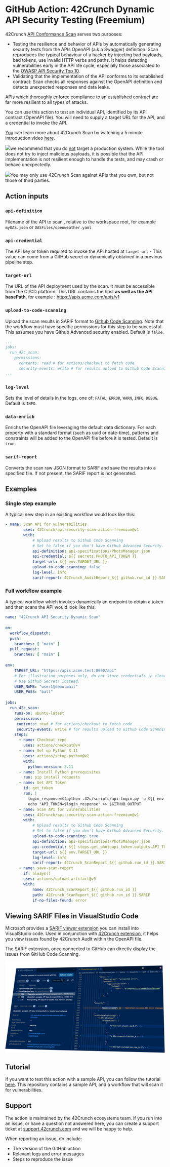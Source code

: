 # GitHub Action: 42Crunch Dynamic API Security Testing (Freemium)

42Crunch [API Conformance Scan](https://docs.42crunch.com/latest/content/concepts/api_contract_conformance_scan.htm) serves two purposes:

- Testing the resilience and behavior of APIs by automatically generating security tests from the APIs OpenAPI (a.k.a Swagger) definition. Scan reproduces the typical behaviour of a hacker by injecting bad payloads, bad tokens, use invalid HTTP verbs and paths. It helps detecting vulnerabilities early in the API life cycle, especially those associated to the [OWASP API Security Top 10](https://apisecurity.io/owasp-api-security-top-10/owasp-api-security-top-10-project/).
- Validating that the implementation of the API conforms to its established contract: Scan checks all responses against the OpenAPI definition and detects unexpected responses and data leaks.

APIs which thoroughly enforce compliance to an established contract are far more resilient to all types of attacks.

You can use this action to test an individual API, identified by its API contract (OpenAPI file). You will need to supply a target URL for the API, and a credential to invoke the API. 

[You](https://img.shields.io/badge/just%20the%20message-8A2BE2) can learn more about 42Crunch Scan by watching a 5 minute introduction video  [here](https://42crunch.com/free-user-faq/).

![](https://img.shields.io/badge/Warning-orange)we recommend that you do <u>not</u> target a production system. While the tool does not try to inject malicious payloads, it is possible that the API implementation is not resilient enough to handle the tests, and may crash or behave unexpectedly. 

![](https://img.shields.io/badge/Please%20read-red)You may only use 42Crunch Scan against APIs that you own, but not those of third parties.

## Action inputs

### `api-definition`

Filename of the API to scan , relative to the workspace root, for example `myOAS.json` or `OASFiles/openweather.yaml`

### `api-credential`

The API key or token required to invoke the API hosted at `target-url` - This value can come from a GitHub secret or dynamically obtained in a previous pipeline step.

### `target-url`

The URL of the API deployment used by the scan. It must be accessible from the CI/CD platform. This URL contains the host **as well as the API basePath**, for example : https://apis.acme.com/apis/v1

### `upload-to-code-scanning`

Upload the scan results in SARIF format to [Github Code Scanning](https://docs.github.com/en/github/finding-security-vulnerabilities-and-errors-in-your-code/about-code-scanning).  Note that the workflow must have specific permissions for this step to be successful. This assumes you have Github Advanced security enabled.
Default is `false`.

```YAML
...
jobs:
  run_42c_scan:
    permissions:
      contents: read # for actions/checkout to fetch code
      security-events: write # for results upload to Github Code Scanning
...
```

### `log-level`

Sets the level of details in the logs, one of: `FATAL`, `ERROR`, `WARN`, `INFO`, `DEBUG`. 
Default is `INFO`.

### `data-enrich`

Enrichs the OpenAPI file leveraging the default data dictionary. For each property with a standard format (such as uuid or date-time), patterns and constraints will be added to the OpenAPI file before it is tested. 
Default is ` true`.

### `sarif-report`

Converts the scan raw JSON format to SARIF and save the results into a specified file. 
If not present, the SARIF report is not generated.

## Examples

### Single step example

A typical new step in an existing workflow would look like this:

```yaml
- name: Scan API for vulnerabilities
        uses: 42Crunch/api-security-scan-action-freemium@v1
        with:
            # Upload results to Github Code Scanning
            # Set to false if you don't have Github Advanced Security.
            api-definition: api-specifications/PhotoManager.json
            api-credential: ${{ secrets.PHOTO_API_TOKEN }}
            target-url: ${{ env.TARGET_URL }}
            upload-to-code-scanning: false
            log-level: info
            sarif-report: 42Crunch_AuditReport_${{ github.run_id }}.SARIF
```

### Full workflow example

A typical workflow which invokes dynamically an endpoint to obtain a token and then scans the API would look like this:

```yaml
name: "42Crunch API Security Dynamic Scan"

on:
  workflow_dispatch:
  push:
    branches: [ "main" ]
  pull_request:
    branches: [ "main" ]  

env:
    TARGET_URL: "https://apis.acme.test:8090/api"
    # For illustration purposes only, do not store credentials in clear text. 
    # Use Github Secrets instead.
    USER_NAME: "user1@demo.mail"
    USER_PASS: "ball"

jobs:
  run_42c_scan:
    runs-on: ubuntu-latest
    permissions:
     contents: read # for actions/checkout to fetch code
     security-events: write # for results upload to Github Code Scanning
    steps:
      - name: Checkout repo
        uses: actions/checkout@v4
      - name: Set up Python 3.11
        uses: actions/setup-python@v2
        with:
          python-version: 3.11
      - name: Install Python prerequisites
        run: pip install requests
      - name: Get API Token
        id: get_token
        run: |
          login_response=$(python .42c/scripts/api-login.py -u ${{ env.USER_NAME }} -p ${{ env.USER_PASS }} -t ${{ env.TARGET_URL }})
          echo "API_TOKEN=$login_response" >> $GITHUB_OUTPUT
      - name: Scan API for vulnerabilities
        uses: 42Crunch/api-security-scan-action-freemium@v1
        with:
            # Upload results to Github Code Scanning
            # Set to false if you don't have Github Advanced Security.
            upload-to-code-scanning: true
            api-definition: api-specifications/PhotoManager.json
            api-credential: ${{ steps.get_photoapi_token.outputs.API_TOKEN }}
            target-url: ${{ env.TARGET_URL }}
            log-level: info
            sarif-report: 42Crunch_ScanReport_${{ github.run_id }}.SARIF
      - name: save-scan-report
        if: always()        
        uses: actions/upload-artifact@v3
        with:
            name: 42Crunch_ScanReport_${{ github.run_id }}
            path: 42Crunch_ScanReport_${{ github.run_id }}.SARIF
            if-no-files-found: error  
```
## Viewing SARIF Files in VisualStudio Code

Microsoft provides a [SARIF viewer extension](https://marketplace.visualstudio.com/items?itemName=MS-SarifVSCode.sarif-viewer) you can install into VisualStudio code. Used in conjunction with [42Crunch extension](https://marketplace.visualstudio.com/items?itemName=42Crunch.vscode-openapi), it helps you view issues found by 42Crunch Audit within the OpenAPI file.

The SARIF extension, once connected to GitHub can directly display the issues from GitHub Code Scanning.

![](./graphics/SARIFinVSCode.png)

## Tutorial

If you want to test this action with a sample API, you can follow the tutorial [here](https://github.com/42crunch/apisecurity-tutorial). This repository contains a sample API, and a workflow that will scan it for vulnerabilities. 

## Support

The action is maintained by the 42Crunch ecosystems team. If you run into an issue, or have a question not answered here, you can create a support ticket at [support.42crunch.com](https://support.42crunch.com/) and we will be happy to help.

When reporting an issue, do include:
- The version of the GitHub action
- Relevant logs and error messages
- Steps to reproduce the issue